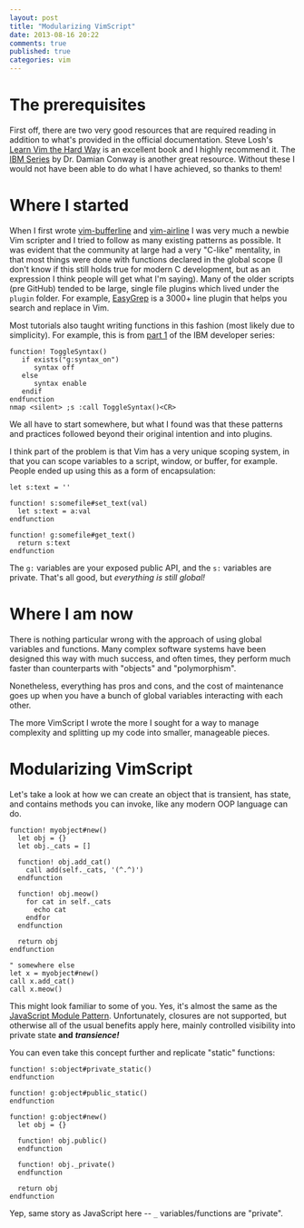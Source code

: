 ```yaml
---
layout: post
title: "Modularizing VimScript"
date: 2013-08-16 20:22
comments: true
published: true
categories: vim
---
```


# The prerequisites

First off, there are two very good resources that are required reading in addition to what's provided in the official documentation.  Steve Losh's [Learn Vim the Hard Way][1] is an excellent book and I highly recommend it.  The [IBM Series][2] by Dr. Damian Conway is another great resource.  Without these I would not have been able to do what I have achieved, so thanks to them!

# Where I started

When I first wrote [vim-bufferline][5] and [vim-airline][6] I was very much a newbie Vim scripter and I tried to follow as many existing patterns as possible.  It was evident that the community at large had a very "C-like" mentality, in that most things were done with functions declared in the global scope (I don't know if this still holds true for modern C development, but as an expression I think people will get what I'm saying).  Many of the older scripts (pre GitHub) tended to be large, single file plugins which lived under the `plugin` folder.  For example, [EasyGrep][3] is a 3000+ line plugin that helps you search and replace in Vim.

<!-- more -->

Most tutorials also taught writing functions in this fashion (most likely due to simplicity).  For example, this is from [part 1][2] of the IBM developer series:

``` vim
function! ToggleSyntax()
   if exists("g:syntax_on")
      syntax off
   else
      syntax enable
   endif
endfunction
nmap <silent> ;s :call ToggleSyntax()<CR>
```

We all have to start somewhere, but what I found was that these patterns and practices followed beyond their original intention and into plugins.

I think part of the problem is that Vim has a very unique scoping system, in that you can scope variables to a script, window, or buffer, for example.  People ended up using this as a form of encapsulation:

``` vim
let s:text = ''

function! s:somefile#set_text(val)
  let s:text = a:val
endfunction

function! g:somefile#get_text()
  return s:text
endfunction
```

The `g:` variables are your exposed public API, and the `s:` variables are private.  That's all good, but *everything is still global!*

# Where I am now

There is nothing particular wrong with the approach of using global variables and functions.  Many complex software systems have been designed this way with much success, and often times, they perform much faster than counterparts with "objects" and "polymorphism".

Nonetheless, everything has pros and cons, and the cost of maintenance goes up when you have a bunch of global variables interacting with each other.

The more VimScript I wrote the more I sought for a way to manage complexity and splitting up my code into smaller, manageable pieces.

# Modularizing VimScript

Let's take a look at how we can create an object that is transient, has state, and contains methods you can invoke, like any modern OOP language can do.

``` vim
function! myobject#new()
  let obj = {}
  let obj._cats = []

  function! obj.add_cat()
    call add(self._cats, '(^.^)')
  endfunction

  function! obj.meow()
    for cat in self._cats
      echo cat
    endfor
  endfunction

  return obj
endfunction

" somewhere else
let x = myobject#new()
call x.add_cat()
call x.meow()
```

This might look familiar to some of you.  Yes, it's almost the same as the [JavaScript Module Pattern][4].  Unfortunately, closures are not supported, but otherwise all of the usual benefits apply here, mainly controlled visibility into private state **and** ***transience!***

You can even take this concept further and replicate "static" functions:

``` vim
function! s:object#private_static()
endfunction

function! g:object#public_static()
endfunction

function! g:object#new()
  let obj = {}

  function! obj.public()
  endfunction

  function! obj._private()
  endfunction

  return obj
endfunction
```

Yep, same story as JavaScript here -- `_` variables/functions are "private".


[1]: http://learnvimscriptthehardway.stevelosh.com/
[2]: http://www.ibm.com/developerworks/library/l-vim-script-1/
[3]: http://www.vim.org/scripts/script.php?script_id=2438
[4]: https://www.google.com/search?q=javascript+module+pattern
[5]: https://github.com/bling/vim-bufferline
[6]: https://github.com/bling/vim-airline

